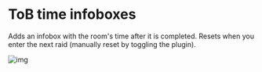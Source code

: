 # ToB time infoboxes
Adds an infobox with the room's time after it is completed.
Resets when you enter the next raid (manually reset by toggling the plugin).

![img](https://i.imgur.com/xYtIcOA.png)
